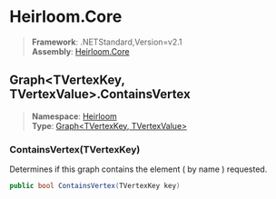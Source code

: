 # Heirloom.Core

> **Framework**: .NETStandard,Version=v2.1  
> **Assembly**: [Heirloom.Core][0]  

## Graph\<TVertexKey, TVertexValue>.ContainsVertex

> **Namespace**: [Heirloom][0]  
> **Type**: [Graph\<TVertexKey, TVertexValue>][1]  

### ContainsVertex(TVertexKey)

Determines if this graph contains the element ( by name ) requested.

```cs
public bool ContainsVertex(TVertexKey key)
```

[0]: ../Heirloom.Core.md
[1]: Heirloom.Graph[TVertexKey,TVertexValue].md
